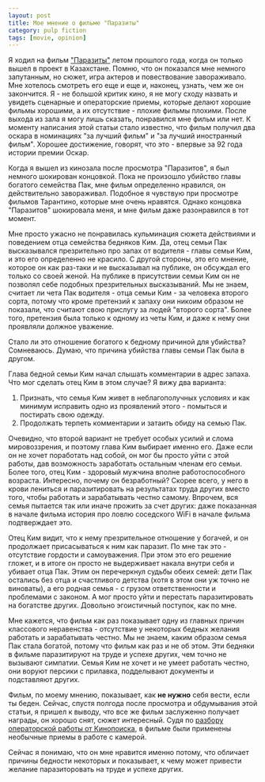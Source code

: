 ```yaml
---
layout: post
title: Мое мнение о фильме "Паразиты"
category: pulp fiction
tags: [movie, opinion]
---
```


Я ходил на фильм ["Паразиты"](https://www.kinopoisk.ru/film/1043758/) летом прошлого года, когда он только вышел в проект в Казахстане. Помню, что он показался мне немного запутанным, но сюжет, игра актеров и повествование завораживало. Мне хотелось смотреть его еще и еще и, наконец, узнать, чем же он закончится. Я - не большой критик кино, я не могу сходу назвать и увидеть сценарные и операторские приемы, которые делают хорошие фильмы хорошими, а их отсутствие - плохие фильмы плохими. После выхода из зала я могу лишь сказать, понравился мне фильм или нет. К моменту написания этой статьи стало известно, что фильм получил два оскара в номинациях "за лучший фильм" и "за лучший иностранный фильм". Хорошее достижение, говорят, что это - впервые за 92 года истории премии Оскар.

Когда я вышел из кинозала после просмотра "Паразитов", я был немного шокирован концовкой. Пока не произошло убийство главы богатого семейства Пак, мне фильм определенно нравился, он действительно завораживал. Подобное я чувствую при просмотре фильмов Тарантино, которые мне очень нравятся. Однако концовка "Паразитов" шокировала меня, и мне фильм даже разонравился в тот момент.

Мне просто ужасно не понравилась кульминация сюжета действиями и поведением отца семейства бедняков Ким. Да, отец семьи Пак высказывался презрительно про запах от водителя - главы семьи Ким, и это его определенно не красило. С другой стороны, это его мнение, которое он как раз-таки и не высказывал на публике, он обсуждал его только со своей женой. На публике в присутствии семьи Ким он не позволял себе подобных презрительных высказываний. Мы не знаем, считает ли чета Пак водителя - отца семьи Ким - за человека второго сорта, потому что кроме претензий к запаху они никоим образом не показали, что считают свою прислугу за людей "второго сорта". Более того, претензия была только к одному из четы Ким, и даже к нему они проявляли должное уважение.

Стало ли это отношение богатого к бедному причиной для убийства? Сомневаюсь. Думаю, что причина убийства главы семьи Пак была в другом.

Глава бедной семьи Ким начал слышать комментарии в адрес запаха. Что мог сделать отец Ким в этом случае? Я вижу два варианта:

1. Признать, что семья Ким живет в неблагополучных условиях и как минимум исправить одно из проявлений этого - помыться и постирать свою одежду.
2. Продолжать терпеть комментарии и затаить обиду на семью Пак.

Очевидно, что второй вариант не требует особых усилий и слома мировоззрения, и поэтому глава Ким выбирает именно его. Даже если он не хочет поработать над собой, он мог бы просто уйти с этой работы, дав возможность заработать остальным членам его семьи. Более того, отец Ким - здоровый мужчина вполне работоспособного возраста. Интересно, почему он безработный? Скорее всего, у него в крови лениться и паразитировать на результатах труда других вместо того, чтобы работать и зарабатывать честно самому. Впрочем, вся семья пытается так или иначе прожить за счет других: даже показанная в начале фильма история про ловлю соседского WiFi в начале фильма подтверждает это.

Отец Ким видит, что к нему презрительное отношение у богачей, и он продолжает присасываться к ним как паразит. По мне так это - отсутствие гордости и самоуважения. При этом это его решение гложет, и в итоге он просто не выдерживает накала внутри себя и убивает отца Пак. Этим он перечеркнул судьбы обеих семей: дети Пак остались без отца и счастливого детства (хотя в этом они уж точно не виноваты), а его родная семья - с грузом ответственности и проблемами с законом. А мог просто уйти и перестать паразитировать на богатстве других. Довольно эгоистичный поступок, как по мне.

Мне кажется, что фильм как раз показывает одну из главных причин классового неравенства - отсутствие у некоторых бедных желания работать и зарабатывать честно. Мы не знаем, каким образом семья Пак стала богатой, потому что фильм как раз и не об этом. Эти бедняки в фильме паразитируют на труде и успехе других, чем точно не вызывают симпатии. Семья Ким не хочет и не умеет работать честно, они воруют персики с прилавка, подделывают документы и подставляют других. 

Фильм, по моему мнению, показывает, как **не нужно** себя вести, если ты беден. Сейчас, спустя полгода после просмотра и обдумывания этой статьи, я пришел к выводу, что все же фильм заслуженно получает награды, он хорошо снят, сюжет интересный. Судя по [разбору операторской работы от Кинопоиска](https://youtu.be/zKsIg_F38CU), в фильме были применены необычные приемы в работе с камерой.

Сейчас я понимаю, что он мне нравится именно потому, что обличает причины бедности некоторых и показывает, к чему может привести желание паразиторовать на труде и успехе других.
